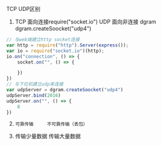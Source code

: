 TCP UDP区别
1. TCP 面向连接require("socket.io") UDP 面向非连接 dgram dgram.createSoocket("udp4")
```javascript
// 与web端建立http socket连接
var http = require("http").Server(express());
var io = require("socket.io")(http);
io.on("connection", () => {
    socket.on("", () => {

    })
})
// 与下位机建立udp来连接
var udpServer = dgram.createSoocket("udp4")
udpServer.bind(2016)
udpServer.on("", () => {
    8
})

```
2.     可靠传输     不可靠传输（丢包）
3.  传输少量数据    传输大量数据